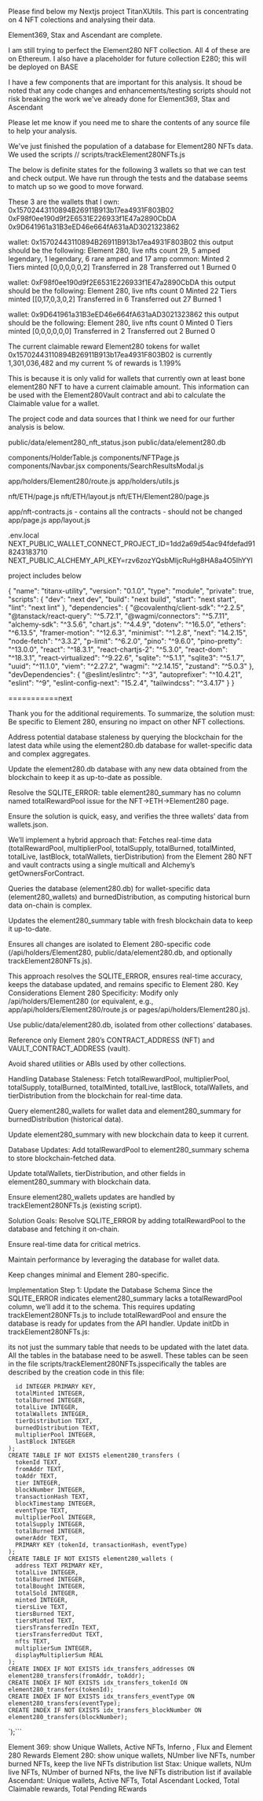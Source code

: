 Please find below my Nextjs project TitanXUtils.  This part is concentrating on 4 NFT colections and analysing their data.

Element369, Stax and Ascendant are complete.

I am still trying to perfect the Element280 NFT collection.
All 4 of these are on Ethereum.
I also have a placeholder for future collection E280; this will be deployed on BASE

I have a few components that are important for this analysis.
It shoud be noted that any code changes and enhancements/testing scripts should not risk breaking the work we've already done for  Element369, Stax and Ascendant 


Please let me know if you need me to share the contents of any source file to help your analysis.


  We've just finished the population of a database for Element280 NFTs data.
  We used the scripts // scripts/trackElement280NFTs.js

The below is definite states for the following 3 wallets so that we can test and check output.
We have run through  the tests and the database seems to match up so we good to move forward.

These 3 are the wallets that I own:
0x15702443110894B26911B913b17ea4931F803B02
0xF98f0ee190d9f2E6531E226933f1E47a2890CbDA
0x9D641961a31B3eED46e664fA631aAD3021323862

wallet: 0x15702443110894B26911B913b17ea4931F803B02
this output should be the following:
Element 280, live nfts count 29, 5 amped legendary, 1 legendary, 6 rare amped and 17 amp common: 
Minted 2  
Tiers minted  [0,0,0,0,0,2]
Transferred in  28
Transferred out  1
Burned 0

wallet: 0xF98f0ee190d9f2E6531E226933f1E47a2890CbDA
this output should be the following:
Element 280, live nfts count 0
Minted 22 
Tiers minted  [[0,17,0,3,0,2]
Transferred in 6
Transferred out 27
Burned 1

wallet: 0x9D641961a31B3eED46e664fA631aAD3021323862
this output should be the following:
Element 280, live nfts count 0
Minted 0
Tiers minted   [0,0,0,0,0,0]
Transferred in 2
Transferred out 2
Burned 0

The current claimable reward Element280 tokens for wallet 0x15702443110894B26911B913b17ea4931F803B02 is currently 1,301,036,482 and my current % of rewards is 1.199%

This is because it is only valid for wallets that currently own at least bone element280 NFT to have a current claimable amount.  This information can be used with the Element280Vault contract and abi to calculate the Claimable value for a wallet.  

The project code and data sources that I think we need for our further analysis is below.

public/data/element280_nft_status.json
public/data/element280.db

components/HolderTable.js
components/NFTPage.js
components/Navbar.jsx
components/SearchResultsModal.js

app/holders/Element280/route.js
app/holders/utils.js

nft/ETH/page.js
nft/ETH/layout.js
nft/ETH/Element280/page.js

app/nft-contracts.js  - contains all the contracts - should not be changed
app/page.js
app/layout.js

.env.local
NEXT_PUBLIC_WALLET_CONNECT_PROJECT_ID=1dd2a69d54ac94fdefad918243183710
NEXT_PUBLIC_ALCHEMY_API_KEY=rzv6zozYQsbMIjcRuHg8HA8a4O5IhYYI

project includes below

{
  "name": "titanx-utility",
  "version": "0.1.0",
  "type": "module",
  "private": true,
  "scripts": {
    "dev": "next dev",
    "build": "next build",
    "start": "next start",
    "lint": "next lint"
  },
  "dependencies": {
    "@covalenthq/client-sdk": "^2.2.5",
    "@tanstack/react-query": "^5.72.1",
    "@wagmi/connectors": "^5.7.11",
    "alchemy-sdk": "^3.5.6",
    "chart.js": "^4.4.9",
    "dotenv": "^16.5.0",
    "ethers": "^6.13.5",
    "framer-motion": "^12.6.3",
    "minimist": "^1.2.8",
    "next": "14.2.15",
    "node-fetch": "^3.3.2",
    "p-limit": "^6.2.0",
    "pino": "^9.6.0",
    "pino-pretty": "^13.0.0",
    "react": "^18.3.1",
    "react-chartjs-2": "^5.3.0",
    "react-dom": "^18.3.1",
    "react-virtualized": "^9.22.6",
    "sqlite": "^5.1.1",
    "sqlite3": "^5.1.7",
    "uuid": "^11.1.0",
    "viem": "^2.27.2",
    "wagmi": "^2.14.15",
    "zustand": "^5.0.3"
  },
  "devDependencies": {
    "@eslint/eslintrc": "^3",
    "autoprefixer": "^10.4.21",
    "eslint": "^9",
    "eslint-config-next": "15.2.4",
    "tailwindcss": "^3.4.17"
  }
}

===========next

Thank you for the additional requirements. To summarize, the solution must:
Be specific to Element 280, ensuring no impact on other NFT collections.

Address potential database staleness by querying the blockchain for the latest data while using the element280.db database for wallet-specific data and complex aggregates.

Update the element280.db database with any new data obtained from the blockchain to keep it as up-to-date as possible.

Resolve the SQLITE_ERROR: table element280_summary has no column named totalRewardPool issue for the NFT->ETH->Element280 page.

Ensure the solution is quick, easy, and verifies the three wallets’ data from wallets.json.

We’ll implement a hybrid approach that:
Fetches real-time data (totalRewardPool, multiplierPool, totalSupply, totalBurned, totalMinted, totalLive, lastBlock, totalWallets, tierDistribution) from the Element 280 NFT and vault contracts using a single multicall and Alchemy’s getOwnersForContract.

Queries the database (element280.db) for wallet-specific data (element280_wallets) and burnedDistribution, as computing historical burn data on-chain is complex.

Updates the element280_summary table with fresh blockchain data to keep it up-to-date.

Ensures all changes are isolated to Element 280-specific code (/api/holders/Element280, public/data/element280.db, and optionally trackElement280NFTs.js).

This approach resolves the SQLITE_ERROR, ensures real-time accuracy, keeps the database updated, and remains specific to Element 280.
Key Considerations
Element 280 Specificity:
Modify only /api/holders/Element280 (or equivalent, e.g., app/api/holders/Element280/route.js or pages/api/holders/Element280.js).

Use public/data/element280.db, isolated from other collections’ databases.

Reference only Element 280’s CONTRACT_ADDRESS (NFT) and VAULT_CONTRACT_ADDRESS (vault).

Avoid shared utilities or ABIs used by other collections.

Handling Database Staleness:
Fetch totalRewardPool, multiplierPool, totalSupply, totalBurned, totalMinted, totalLive, lastBlock, totalWallets, and tierDistribution from the blockchain for real-time data.

Query element280_wallets for wallet data and element280_summary for burnedDistribution (historical data).

Update element280_summary with new blockchain data to keep it current.

Database Updates:
Add totalRewardPool to element280_summary schema to store blockchain-fetched data.

Update totalWallets, tierDistribution, and other fields in element280_summary with blockchain data.

Ensure element280_wallets updates are handled by trackElement280NFTs.js (existing script).

Solution Goals:
Resolve SQLITE_ERROR by adding totalRewardPool to the database and fetching it on-chain.

Ensure real-time data for critical metrics.

Maintain performance by leveraging the database for wallet data.

Keep changes minimal and Element 280-specific.

Implementation
Step 1: Update the Database Schema
Since the SQLITE_ERROR indicates element280_summary lacks a totalRewardPool column, we’ll add it to the schema. This requires updating trackElement280NFTs.js to include totalRewardPool and ensure the database is ready for updates from the API handler.
Update initDb in trackElement280NFTs.js:


its not just the summary table that needs to be updated with the latet data.  All the tables in the batabase need to be aswell.  These tables can be seen in the file scripts/trackElement280NFTs.jsspecifically the tables are described by the creation code in this file:


      id INTEGER PRIMARY KEY,
      totalMinted INTEGER,
      totalBurned INTEGER,
      totalLive INTEGER,
      totalWallets INTEGER,
      tierDistribution TEXT,
      burnedDistribution TEXT,
      multiplierPool INTEGER,
      lastBlock INTEGER
    );
    CREATE TABLE IF NOT EXISTS element280_transfers (
      tokenId TEXT,
      fromAddr TEXT,
      toAddr TEXT,
      tier INTEGER,
      blockNumber INTEGER,
      transactionHash TEXT,
      blockTimestamp INTEGER,
      eventType TEXT,
      multiplierPool INTEGER,
      totalSupply INTEGER,
      totalBurned INTEGER,
      ownerAddr TEXT,
      PRIMARY KEY (tokenId, transactionHash, eventType)
    );
    CREATE TABLE IF NOT EXISTS element280_wallets (
      address TEXT PRIMARY KEY,
      totalLive INTEGER,
      totalBurned INTEGER,
      totalBought INTEGER,
      totalSold INTEGER,
      minted INTEGER,
      tiersLive TEXT,
      tiersBurned TEXT,
      tiersMinted TEXT,
      tiersTransferredIn TEXT,
      tiersTransferredOut TEXT,
      nfts TEXT,
      multiplierSum INTEGER,
      displayMultiplierSum REAL
    );
    CREATE INDEX IF NOT EXISTS idx_transfers_addresses ON element280_transfers(fromAddr, toAddr);
    CREATE INDEX IF NOT EXISTS idx_transfers_tokenId ON element280_transfers(tokenId);
    CREATE INDEX IF NOT EXISTS idx_transfers_eventType ON element280_transfers(eventType);
    CREATE INDEX IF NOT EXISTS idx_transfers_blockNumber ON element280_transfers(blockNumber);
  `);```



  Element 369: show Unique Wallets, Active NFTs, Inferno , Flux and Element 280 Rewards
Element 280: show unique wallets, NUmber live NFTs, number burned NFTs,  keep the live NFTs distribution list
Stax:  Unique wallets, NUm live NFTs, NUmber of burned NFts, the live NFTs distribution list if available
Ascendant:  Unique wallets, Active NFTs, Total Ascendant Locked, Total Claimable rewards, Total Pending REwards


